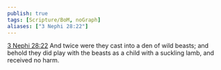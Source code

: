 ```yaml
---
publish: true
tags: [Scripture/BoM, noGraph]
aliases: ["3 Nephi 28:22"]
---
```

[3 Nephi 28:22](https://churchofjesuschrist.org/study/scriptures/bofm/3-ne/28?lang=eng&id=p22#p22) And twice were they cast into a den of wild beasts; and behold they did play with the beasts as a child with a suckling lamb, and received no harm.
